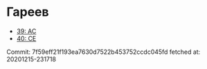 # Гареев
- [39: AC](39.md)
- [40: CE](40.md)

Commit: 7f59eff21f193ea7630d7522b453752ccdc045fd
 fetched at: 20201215-231718
